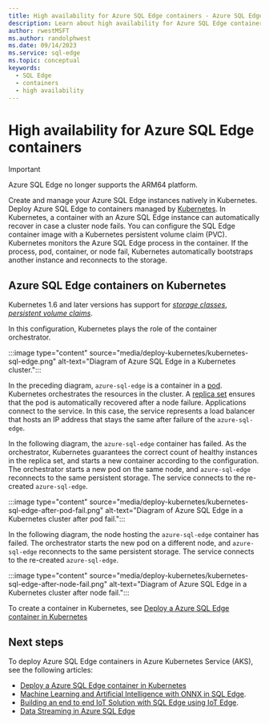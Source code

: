 ```yaml
---
title: High availability for Azure SQL Edge containers - Azure SQL Edge
description: Learn about high availability for Azure SQL Edge containers
author: rwestMSFT
ms.author: randolphwest
ms.date: 09/14/2023
ms.service: sql-edge
ms.topic: conceptual
keywords:
  - SQL Edge
  - containers
  - high availability
---
```

# High availability for Azure SQL Edge containers

> [!IMPORTANT]  
> Azure SQL Edge no longer supports the ARM64 platform.

Create and manage your Azure SQL Edge instances natively in Kubernetes. Deploy Azure SQL Edge to containers managed by [Kubernetes](https://kubernetes.io/). In Kubernetes, a container with an Azure SQL Edge instance can automatically recover in case a cluster node fails. You can configure the SQL Edge container image with a Kubernetes persistent volume claim (PVC). Kubernetes monitors the Azure SQL Edge process in the container. If the process, pod, container, or node fail, Kubernetes automatically bootstraps another instance and reconnects to the storage.

## Azure SQL Edge containers on Kubernetes

Kubernetes 1.6 and later versions has support for [*storage classes*](https://kubernetes.io/docs/concepts/storage/storage-classes/), [*persistent volume claims*](https://kubernetes.io/docs/concepts/storage/storage-classes/#persistentvolumeclaims).

In this configuration, Kubernetes plays the role of the container orchestrator.

:::image type="content" source="media/deploy-kubernetes/kubernetes-sql-edge.png" alt-text="Diagram of Azure SQL Edge in a Kubernetes cluster.":::

In the preceding diagram, `azure-sql-edge` is a container in a [pod](https://kubernetes.io/docs/concepts/workloads/pods/pod/). Kubernetes orchestrates the resources in the cluster. A [replica set](https://kubernetes.io/docs/concepts/workloads/controllers/replicaset/) ensures that the pod is automatically recovered after a node failure. Applications connect to the service. In this case, the service represents a load balancer that hosts an IP address that stays the same after failure of the `azure-sql-edge`.

In the following diagram, the `azure-sql-edge` container has failed. As the orchestrator, Kubernetes guarantees the correct count of healthy instances in the replica set, and starts a new container according to the configuration. The orchestrator starts a new pod on the same node, and `azure-sql-edge` reconnects to the same persistent storage. The service connects to the re-created `azure-sql-edge`.

:::image type="content" source="media/deploy-kubernetes/kubernetes-sql-edge-after-pod-fail.png" alt-text="Diagram of Azure SQL Edge in a Kubernetes cluster after pod fail.":::

In the following diagram, the node hosting the `azure-sql-edge` container has failed. The orchestrator starts the new pod on a different node, and `azure-sql-edge` reconnects to the same persistent storage. The service connects to the re-created `azure-sql-edge`.

:::image type="content" source="media/deploy-kubernetes/kubernetes-sql-edge-after-node-fail.png" alt-text="Diagram of Azure SQL Edge in a Kubernetes cluster after node fail.":::

To create a container in Kubernetes, see [Deploy a Azure SQL Edge container in Kubernetes](deploy-Kubernetes.md)

## Next steps

To deploy Azure SQL Edge containers in Azure Kubernetes Service (AKS), see the following articles:
- [Deploy a Azure SQL Edge container in Kubernetes](deploy-Kubernetes.md)
- [Machine Learning and Artificial Intelligence with ONNX in SQL Edge](onnx-overview.md).
- [Building an end to end IoT Solution with SQL Edge using IoT Edge](tutorial-deploy-azure-resources.md).
- [Data Streaming in Azure SQL Edge](stream-data.md)
